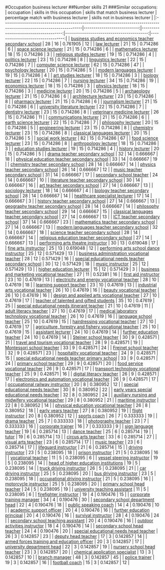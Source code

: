 #Occupation business lecturer
##Number skills 21
###Similar occupations:
| occupation                                                                                                            |   skills in this occupation |   skills that match business lecturer |   percentage match with business lecturer |   skills not in business lecturer |
|:----------------------------------------------------------------------------------------------------------------------|----------------------------:|--------------------------------------:|------------------------------------------:|----------------------------------:|
| [business studies and economics teacher secondary school](business_studies_and_economics_teacher_secondary_school.md) |                          28 |                                    16 |                                  0.761905 |                                12 |
| [law lecturer](law_lecturer.md)                                                                                       |                          21 |                                    15 |                                  0.714286 |                                 6 |
| [space science lecturer](space_science_lecturer.md)                                                                   |                          21 |                                    15 |                                  0.714286 |                                 6 |
| [mathematics lecturer](mathematics_lecturer.md)                                                                       |                          18 |                                    15 |                                  0.714286 |                                 3 |
| [religious studies lecturer](religious_studies_lecturer.md)                                                           |                          19 |                                    15 |                                  0.714286 |                                 4 |
| [politics lecturer](politics_lecturer.md)                                                                             |                          23 |                                    15 |                                  0.714286 |                                 8 |
| [linguistics lecturer](linguistics_lecturer.md)                                                                       |                          22 |                                    15 |                                  0.714286 |                                 7 |
| [computer science lecturer](computer_science_lecturer.md)                                                             |                          62 |                                    15 |                                  0.714286 |                                47 |
| [psychology lecturer](psychology_lecturer.md)                                                                         |                          20 |                                    15 |                                  0.714286 |                                 5 |
| [modern languages lecturer](modern_languages_lecturer.md)                                                             |                          19 |                                    15 |                                  0.714286 |                                 4 |
| [art studies lecturer](art_studies_lecturer.md)                                                                       |                          18 |                                    15 |                                  0.714286 |                                 3 |
| [biology lecturer](biology_lecturer.md)                                                                               |                          22 |                                    15 |                                  0.714286 |                                 7 |
| [nursing lecturer](nursing_lecturer.md)                                                                               |                          34 |                                    15 |                                  0.714286 |                                19 |
| [economics lecturer](economics_lecturer.md)                                                                           |                          18 |                                    15 |                                  0.714286 |                                 3 |
| [physics lecturer](physics_lecturer.md)                                                                               |                          18 |                                    15 |                                  0.714286 |                                 3 |
| [medicine lecturer](medicine_lecturer.md)                                                                             |                          20 |                                    15 |                                  0.714286 |                                 5 |
| [archaeology lecturer](archaeology_lecturer.md)                                                                       |                          21 |                                    15 |                                  0.714286 |                                 6 |
| [architecture lecturer](architecture_lecturer.md)                                                                     |                          23 |                                    15 |                                  0.714286 |                                 8 |
| [pharmacy lecturer](pharmacy_lecturer.md)                                                                             |                          21 |                                    15 |                                  0.714286 |                                 6 |
| [journalism lecturer](journalism_lecturer.md)                                                                         |                          21 |                                    15 |                                  0.714286 |                                 6 |
| [university literature lecturer](university_literature_lecturer.md)                                                   |                          22 |                                    15 |                                  0.714286 |                                 7 |
| [dentistry lecturer](dentistry_lecturer.md)                                                                           |                          23 |                                    15 |                                  0.714286 |                                 8 |
| [veterinary medicine lecturer](veterinary_medicine_lecturer.md)                                                       |                          26 |                                    15 |                                  0.714286 |                                11 |
| [communications lecturer](communications_lecturer.md)                                                                 |                          21 |                                    15 |                                  0.714286 |                                 6 |
| [earth science lecturer](earth_science_lecturer.md)                                                                   |                          22 |                                    15 |                                  0.714286 |                                 7 |
| [philosophy lecturer](philosophy_lecturer.md)                                                                         |                          20 |                                    15 |                                  0.714286 |                                 5 |
| [engineering lecturer](engineering_lecturer.md)                                                                       |                          23 |                                    15 |                                  0.714286 |                                 8 |
| [chemistry lecturer](chemistry_lecturer.md)                                                                           |                          23 |                                    15 |                                  0.714286 |                                 8 |
| [classical languages lecturer](classical_languages_lecturer.md)                                                       |                          20 |                                    15 |                                  0.714286 |                                 5 |
| [social work lecturer](social_work_lecturer.md)                                                                       |                          82 |                                    15 |                                  0.714286 |                                67 |
| [food science lecturer](food_science_lecturer.md)                                                                     |                          23 |                                    15 |                                  0.714286 |                                 8 |
| [anthropology lecturer](anthropology_lecturer.md)                                                                     |                          18 |                                    15 |                                  0.714286 |                                 3 |
| [education studies lecturer](education_studies_lecturer.md)                                                           |                          19 |                                    15 |                                  0.714286 |                                 4 |
| [history lecturer](history_lecturer.md)                                                                               |                          20 |                                    15 |                                  0.714286 |                                 5 |
| [drama teacher secondary school](drama_teacher_secondary_school.md)                                                   |                          32 |                                    14 |                                  0.666667 |                                18 |
| [physical education teacher secondary school](physical_education_teacher_secondary_school.md)                         |                          33 |                                    14 |                                  0.666667 |                                19 |
| [chemistry teacher secondary school](chemistry_teacher_secondary_school.md)                                           |                          28 |                                    14 |                                  0.666667 |                                14 |
| [physics teacher secondary school](physics_teacher_secondary_school.md)                                               |                          26 |                                    14 |                                  0.666667 |                                12 |
| [music teacher secondary school](music_teacher_secondary_school.md)                                                   |                          31 |                                    14 |                                  0.666667 |                                17 |
| [secondary school teacher](secondary_school_teacher.md)                                                               |                          24 |                                    14 |                                  0.666667 |                                10 |
| [literature teacher secondary school](literature_teacher_secondary_school.md)                                         |                          30 |                                    14 |                                  0.666667 |                                16 |
| [art teacher secondary school](art_teacher_secondary_school.md)                                                       |                          27 |                                    14 |                                  0.666667 |                                13 |
| [sociology lecturer](sociology_lecturer.md)                                                                           |                          18 |                                    14 |                                  0.666667 |                                 4 |
| [biology teacher secondary school](biology_teacher_secondary_school.md)                                               |                          28 |                                    14 |                                  0.666667 |                                14 |
| [healthcare specialist lecturer](healthcare_specialist_lecturer.md)                                                   |                          17 |                                    14 |                                  0.666667 |                                 3 |
| [history teacher secondary school](history_teacher_secondary_school.md)                                               |                          27 |                                    14 |                                  0.666667 |                                13 |
| [geography teacher secondary school](geography_teacher_secondary_school.md)                                           |                          28 |                                    14 |                                  0.666667 |                                14 |
| [philosophy teacher secondary school](philosophy_teacher_secondary_school.md)                                         |                          29 |                                    14 |                                  0.666667 |                                15 |
| [classical languages teacher secondary school](classical_languages_teacher_secondary_school.md)                       |                          27 |                                    14 |                                  0.666667 |                                13 |
| [ICT teacher secondary school](ICT_teacher_secondary_school.md)                                                       |                          37 |                                    14 |                                  0.666667 |                                23 |
| [mathematics teacher secondary school](mathematics_teacher_secondary_school.md)                                       |                          27 |                                    14 |                                  0.666667 |                                13 |
| [modern languages teacher secondary school](modern_languages_teacher_secondary_school.md)                             |                          32 |                                    14 |                                  0.666667 |                                18 |
| [science teacher secondary school](science_teacher_secondary_school.md)                                               |                          28 |                                    14 |                                  0.666667 |                                14 |
| [religious education teacher secondary school](religious_education_teacher_secondary_school.md)                       |                          27 |                                    14 |                                  0.666667 |                                13 |
| [performing arts theatre instructor](performing_arts_theatre_instructor.md)                                           |                          30 |                                    13 |                                  0.619048 |                                17 |
| [fine arts instructor](fine_arts_instructor.md)                                                                       |                          25 |                                    13 |                                  0.619048 |                                12 |
| [performing arts school dance instructor](performing_arts_school_dance_instructor.md)                                 |                          25 |                                    12 |                                  0.571429 |                                13 |
| [business administration vocational teacher](business_administration_vocational_teacher.md)                           |                          28 |                                    12 |                                  0.571429 |                                16 |
| [special educational needs teacher secondary school](special_educational_needs_teacher_secondary_school.md)           |                          30 |                                    12 |                                  0.571429 |                                18 |
| [music instructor](music_instructor.md)                                                                               |                          25 |                                    12 |                                  0.571429 |                                13 |
| [higher education lecturer](higher_education_lecturer.md)                                                             |                          15 |                                    12 |                                  0.571429 |                                 3 |
| [business and marketing vocational teacher](business_and_marketing_vocational_teacher.md)                             |                          27 |                                    11 |                                  0.52381  |                                16 |
| [first aid instructor](first_aid_instructor.md)                                                                       |                          23 |                                    10 |                                  0.47619  |                                13 |
| [electricity and energy vocational teacher](electricity_and_energy_vocational_teacher.md)                             |                          28 |                                    10 |                                  0.47619  |                                18 |
| [learning support teacher](learning_support_teacher.md)                                                               |                          23 |                                    10 |                                  0.47619  |                                13 |
| [industrial arts vocational teacher](industrial_arts_vocational_teacher.md)                                           |                          26 |                                    10 |                                  0.47619  |                                16 |
| [beauty vocational teacher](beauty_vocational_teacher.md)                                                             |                          26 |                                    10 |                                  0.47619  |                                16 |
| [design and applied arts vocational teacher](design_and_applied_arts_vocational_teacher.md)                           |                          27 |                                    10 |                                  0.47619  |                                17 |
| [teacher of talented and gifted students](teacher_of_talented_and_gifted_students.md)                                 |                          35 |                                    10 |                                  0.47619  |                                25 |
| [special educational needs itinerant teacher](special_educational_needs_itinerant_teacher.md)                         |                          21 |                                    10 |                                  0.47619  |                                11 |
| [adult literacy teacher](adult_literacy_teacher.md)                                                                   |                          27 |                                    10 |                                  0.47619  |                                17 |
| [medical laboratory technology vocational teacher](medical_laboratory_technology_vocational_teacher.md)               |                          26 |                                    10 |                                  0.47619  |                                16 |
| [language school teacher](language_school_teacher.md)                                                                 |                          25 |                                    10 |                                  0.47619  |                                15 |
| [hairdressing vocational teacher](hairdressing_vocational_teacher.md)                                                 |                          27 |                                    10 |                                  0.47619  |                                17 |
| [agriculture, forestry and fishery vocational teacher](agriculture,_forestry_and_fishery_vocational_teacher.md)       |                          25 |                                    10 |                                  0.47619  |                                15 |
| [assistant lecturer](assistant_lecturer.md)                                                                           |                          24 |                                    10 |                                  0.47619  |                                14 |
| [further education teacher](further_education_teacher.md)                                                             |                          24 |                                    10 |                                  0.47619  |                                14 |
| [Steiner school teacher](Steiner_school_teacher.md)                                                                   |                          30 |                                     9 |                                  0.428571 |                                21 |
| [travel and tourism vocational teacher](travel_and_tourism_vocational_teacher.md)                                     |                          28 |                                     9 |                                  0.428571 |                                19 |
| [Montessori school teacher](Montessori_school_teacher.md)                                                             |                          33 |                                     9 |                                  0.428571 |                                24 |
| [Freinet school teacher](Freinet_school_teacher.md)                                                                   |                          32 |                                     9 |                                  0.428571 |                                23 |
| [hospitality vocational teacher](hospitality_vocational_teacher.md)                                                   |                          24 |                                     9 |                                  0.428571 |                                15 |
| [special educational needs teacher primary school](special_educational_needs_teacher_primary_school.md)               |                          33 |                                     9 |                                  0.428571 |                                24 |
| [primary school teacher](primary_school_teacher.md)                                                                   |                          29 |                                     9 |                                  0.428571 |                                20 |
| [food service vocational teacher](food_service_vocational_teacher.md)                                                 |                          26 |                                     9 |                                  0.428571 |                                17 |
| [transport technology vocational teacher](transport_technology_vocational_teacher.md)                                 |                          25 |                                     9 |                                  0.428571 |                                16 |
| [digital literacy teacher](digital_literacy_teacher.md)                                                               |                          26 |                                     9 |                                  0.428571 |                                17 |
| [electronics and automation vocational teacher](electronics_and_automation_vocational_teacher.md)                     |                          26 |                                     9 |                                  0.428571 |                                17 |
| [occupational railway instructor](occupational_railway_instructor.md)                                                 |                          20 |                                     8 |                                  0.380952 |                                12 |
| [special educational needs teacher](special_educational_needs_teacher.md)                                             |                          30 |                                     8 |                                  0.380952 |                                22 |
| [early years special educational needs teacher](early_years_special_educational_needs_teacher.md)                     |                          32 |                                     8 |                                  0.380952 |                                24 |
| [auxiliary nursing and midwifery vocational teacher](auxiliary_nursing_and_midwifery_vocational_teacher.md)           |                          29 |                                     8 |                                  0.380952 |                                21 |
| [maritime instructor](maritime_instructor.md)                                                                         |                          22 |                                     8 |                                  0.380952 |                                14 |
| [physical education vocational teacher](physical_education_vocational_teacher.md)                                     |                          26 |                                     8 |                                  0.380952 |                                18 |
| [early years teacher](early_years_teacher.md)                                                                         |                          27 |                                     8 |                                  0.380952 |                                19 |
| [flight instructor](flight_instructor.md)                                                                             |                          20 |                                     8 |                                  0.380952 |                                12 |
| [sports coach](sports_coach.md)                                                                                       |                          26 |                                     7 |                                  0.333333 |                                19 |
| [drama teacher](drama_teacher.md)                                                                                     |                          25 |                                     7 |                                  0.333333 |                                18 |
| [photography teacher](photography_teacher.md)                                                                         |                          23 |                                     7 |                                  0.333333 |                                16 |
| [corporate trainer](corporate_trainer.md)                                                                             |                          16 |                                     7 |                                  0.333333 |                                 9 |
| [sign language teacher](sign_language_teacher.md)                                                                     |                          19 |                                     6 |                                  0.285714 |                                13 |
| [dance teacher](dance_teacher.md)                                                                                     |                          25 |                                     6 |                                  0.285714 |                                19 |
| [tutor](tutor.md)                                                                                                     |                          19 |                                     6 |                                  0.285714 |                                13 |
| [circus arts teacher](circus_arts_teacher.md)                                                                         |                          33 |                                     6 |                                  0.285714 |                                27 |
| [visual arts teacher](visual_arts_teacher.md)                                                                         |                          23 |                                     6 |                                  0.285714 |                                17 |
| [music teacher](music_teacher.md)                                                                                     |                          23 |                                     6 |                                  0.285714 |                                17 |
| [lifeguard instructor](lifeguard_instructor.md)                                                                       |                          21 |                                     6 |                                  0.285714 |                                15 |
| [driving instructor](driving_instructor.md)                                                                           |                          23 |                                     5 |                                  0.238095 |                                18 |
| [prison instructor](prison_instructor.md)                                                                             |                          21 |                                     5 |                                  0.238095 |                                16 |
| [vocational teacher](vocational_teacher.md)                                                                           |                          11 |                                     5 |                                  0.238095 |                                 6 |
| [vessel steering instructor](vessel_steering_instructor.md)                                                           |                          19 |                                     5 |                                  0.238095 |                                14 |
| [head of higher education institutions](head_of_higher_education_institutions.md)                                     |                          19 |                                     5 |                                  0.238095 |                                14 |
| [truck driving instructor](truck_driving_instructor.md)                                                               |                          26 |                                     5 |                                  0.238095 |                                21 |
| [car driving instructor](car_driving_instructor.md)                                                                   |                          25 |                                     5 |                                  0.238095 |                                20 |
| [bus driving instructor](bus_driving_instructor.md)                                                                   |                          23 |                                     5 |                                  0.238095 |                                18 |
| [occupational driving instructor](occupational_driving_instructor.md)                                                 |                          21 |                                     5 |                                  0.238095 |                                16 |
| [motorcycle instructor](motorcycle_instructor.md)                                                                     |                          25 |                                     5 |                                  0.238095 |                                20 |
| [primary school head teacher](primary_school_head_teacher.md)                                                         |                          24 |                                     5 |                                  0.238095 |                                19 |
| [university teaching assistant](university_teaching_assistant.md)                                                     |                          11 |                                     5 |                                  0.238095 |                                 6 |
| [firefighter instructor](firefighter_instructor.md)                                                                   |                          19 |                                     4 |                                  0.190476 |                                15 |
| [corporate training manager](corporate_training_manager.md)                                                           |                          34 |                                     4 |                                  0.190476 |                                30 |
| [secondary school department head](secondary_school_department_head.md)                                               |                          22 |                                     4 |                                  0.190476 |                                18 |
| [public speaking coach](public_speaking_coach.md)                                                                     |                          14 |                                     4 |                                  0.190476 |                                10 |
| [academic support officer](academic_support_officer.md)                                                               |                          20 |                                     4 |                                  0.190476 |                                16 |
| [further education principal](further_education_principal.md)                                                         |                          20 |                                     4 |                                  0.190476 |                                16 |
| [survival instructor](survival_instructor.md)                                                                         |                          28 |                                     4 |                                  0.190476 |                                24 |
| [secondary school teaching assistant](secondary_school_teaching_assistant.md)                                         |                          20 |                                     4 |                                  0.190476 |                                16 |
| [outdoor activities instructor](outdoor_activities_instructor.md)                                                     |                          18 |                                     4 |                                  0.190476 |                                14 |
| [secondary school head teacher](secondary_school_head_teacher.md)                                                     |                          24 |                                     4 |                                  0.190476 |                                20 |
| [special educational needs head teacher](special_educational_needs_head_teacher.md)                                   |                          26 |                                     3 |                                  0.142857 |                                23 |
| [deputy head teacher](deputy_head_teacher.md)                                                                         |                          17 |                                     3 |                                  0.142857 |                                14 |
| [armed forces training and education officer](armed_forces_training_and_education_officer.md)                         |                          20 |                                     3 |                                  0.142857 |                                17 |
| [university department head](university_department_head.md)                                                           |                          22 |                                     3 |                                  0.142857 |                                19 |
| [nursery school head teacher](nursery_school_head_teacher.md)                                                         |                          23 |                                     3 |                                  0.142857 |                                20 |
| [chemical application specialist](chemical_application_specialist.md)                                                 |                          13 |                                     3 |                                  0.142857 |                                10 |
| [branch manager](branch_manager.md)                                                                                   |                          48 |                                     3 |                                  0.142857 |                                45 |
| [police trainer](police_trainer.md)                                                                                   |                          19 |                                     3 |                                  0.142857 |                                16 |
| [football coach](football_coach.md)                                                                                   |                          15 |                                     3 |                                  0.142857 |                                12 |
